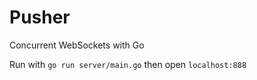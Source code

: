 Pusher
======

Concurrent WebSockets with Go

Run with `go run server/main.go` then open `localhost:888`
